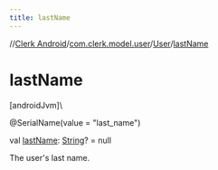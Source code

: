 ```yaml
---
title: lastName
---
```

//[Clerk Android](../../../index.html)/[com.clerk.model.user](../index.html)/[User](index.html)/[lastName](last-name.html)



# lastName



[androidJvm]\




@SerialName(value = &quot;last_name&quot;)



val [lastName](last-name.html): [String](https://kotlinlang.org/api/latest/jvm/stdlib/kotlin-stdlib/kotlin/-string/index.html)? = null



The user's last name.




